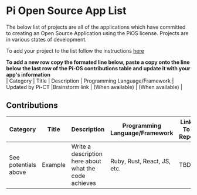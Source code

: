 # Pi Open Source App List
The below list of projects are all of the applications which have committed to creating an Open Source Application using the PiOS license. Projects are in various states of development.

To add your project to the list follow the instructions [here](/ReadMe.md)

**To add a new row copy the formated line below, paste a copy onto the line below the last row of the Pi-OS contributions table and update it with your app's information**  
| Category | Title | Description | Programming Language/Framework | Updated by Pi-CT |Brainstorm link | (When available) | (When available) |  

## Contributions
| **Category**         | **Title**     | **Description**                                       | **Programming Language/Framework** | **Link To  Repo** | **Link to Pi Brainstorm** | **Link to Testnet App** | **Link to Mainnet App** |
|----------------------|---------------|-------------------------------------------------------|------------------------------------|-------------------|---------------------------|-------------------------|-------------------------|
| See potentials above | Example | Write a description here about what the code achieves | Ruby, Rust, React, JS, etc.        | TBD             |                           | (When available)        | (When available)        |




